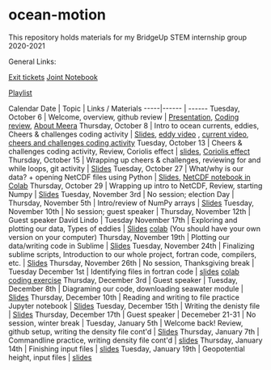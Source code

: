 # ocean-motion
This repository holds materials for my BridgeUp STEM internship group 2020-2021

General Links:

[Exit tickets](https://docs.google.com/forms/d/19WjszbI_7ZgsB_nU0fJ44eoWzWyZPz053sKe_lpHRnI/edit)
[Joint Notebook](https://docs.google.com/document/d/1TCnoFWPQRetHt4aTJAUQf2lx6U2gxGOXG80nlKiJv-o/edit?usp=sharing)

[Playlist](https://docs.google.com/spreadsheets/d/1Z_ofkUumbkC3jTDRamqOIiQ2U8qkkqgPVNC3MgjGaaw/edit?usp=sharing)

Calendar 
Date | Topic | Links / Materials
-----|------ | ------
Tuesday, October 6 | Welcome, overview, github review | [Presentation](https://docs.google.com/presentation/d/1cxCU_zD3jEXtTnuGQwAyjhQYVrGO9Z_kMRL91XcxVl8/edit?usp=sharing), [Coding review](https://colab.research.google.com/drive/1HP2xGyfMOj416tqh9k-IeFDW5ZZY5LJn?usp=sharing), [About Meera](https://docs.google.com/presentation/d/1NuTtptPGKhsEaT7ruuVCyc6ePzO-LdGVo63RlxZZXWM/edit?usp=sharing)
Thursday, October 8 | Intro to ocean currents, eddies, Cheers & challenges coding activity | [Slides](https://docs.google.com/presentation/d/1bR_yDX4dLiu7fswP5tiPUJPtZSwiKw5JE2ah2UGR2s4/edit?usp=sharing), [eddy video](https://www.youtube.com/watch?v=LzlbaGIPAA0) , [current video](https://www.youtube.com/watch?v=p4pWafuvdrY), [cheers and challenges coding activity](https://colab.research.google.com/drive/15vXUXFXVscPp4ZSllbmVbnfdUf0vZQ9c?usp=sharing)
Tuesday, October 13 | Cheers & challenges coding activity, Review, Coriolis effect | [slides](https://docs.google.com/presentation/d/1ORlAst0b_D19zNuxcXYKY-afTLkue3Xr56NhW1UMna0/edit?usp=sharing), [Coriolis effect](https://www.youtube.com/watch?v=HIyBpi7B-dE)
Thursday, October 15 | Wrapping up cheers & challenges, reviewing for and while loops, git activity | [Slides](https://docs.google.com/presentation/d/1PmkpQqw4T9GXUZvVtHfeI-unUPGOY9yImCFiyf8F2lw/edit?usp=sharing)
Tuesday, October 27 | What/why is our data? + opening NetCDF files using Python | [Slides](https://docs.google.com/presentation/d/1q_g7L8hcD3AQq9ad6cwRAoHTvqQL2-KtVbfyZjhjdPI/edit?usp=sharing), [NetCDF notebook in Colab](https://colab.research.google.com/drive/1T6L2dVryz3az86eL7seqKPu7EKqSSDql?usp=sharing)
Thursday, October 29 | Wrapping up intro to NetCDF, Review, starting Numpy | [Slides](https://docs.google.com/presentation/d/1-KTDR5Edg6BTF71nNBWBhenAZo-F4Ze_MpG0Z_FmipU/edit?usp=sharing)
Tuesday, November 3rd | No session; election Day |
Thursday, November 5th | Intro/review of NumPy arrays | [Slides](https://docs.google.com/presentation/d/1Y8MHneYxjlpBvfNPrY40yNtPqpyNJ9UtKfx7iDOGTK0/edit?usp=sharing)
Tuesday, November 10th | No session; guest speaker | 
Thursday, November 12th | Guest speaker David Lindo |
Tuesday November 17th | Exploring and plotting our data, Types of eddies | [Slides](https://docs.google.com/presentation/d/14L-tF_28ZIxaTjEFJJVwzXGdKg5LHwQA7M7muOV0uZI/edit?usp=sharing) [colab](https://colab.research.google.com/drive/1394_-z0CowwpknXUWMQQ7htDcXU0yzLo?usp=sharing) (You should have your own version on your computer)
Thursday, November 19th | Plotting our data/writing code in Sublime | [Slides](https://docs.google.com/presentation/d/1xBA-GxribjdWu3oVcA-O4zhIKiGwRuMudpLl_uUEOGo/edit?usp=sharing)
Tuesday, November 24th | Finalizing sublime scripts, Introduction to our whole project, fortran code, compilers, etc. | [Slides](https://docs.google.com/presentation/d/1xBA-GxribjdWu3oVcA-O4zhIKiGwRuMudpLl_uUEOGo/edit?usp=sharing)
Thursday, November 26th | No session, Thanksgiving break |
Tuesday December 1st | Identifying files in fortran code | [slides](https://docs.google.com/presentation/d/1REDntIWwGR2cz7lnyrA1wD6eKt9x-4WQg13FW0rq0gU/edit?usp=sharing) [colab coding exercise](https://colab.research.google.com/drive/13zYTCzkMChA25YXIEOn_F7_63o1Xl9qn?usp=sharing) 
Thursday, December 3rd | Guest speaker |
Tuesday, December 8th | Diagraming our code, downloading seawater module | [Slides](https://docs.google.com/presentation/d/1uYEw6JSHhjfWRGTuJlt2UH_aU8fhJPtfELp-iX2leZ8/edit?usp=sharing)
Thursday, December 10th | Reading and writing to file practice Jupyter notebook | [Slides](https://docs.google.com/presentation/d/1DYWQiQDJYzLt_M3ljxVsRE-la86XvQuwBBNEOzBHPOQ/edit?usp=sharing)
Tuesday, December 15th | Writing the denisty file | [Slides](https://docs.google.com/presentation/d/1_nuikKqgcp6AXgkEHU1Tq3x-pWj38fvXLt7L-VMoS_0/edit?usp=sharing)
Thursday, December 17th | Guest speaker |
Decemeber 21-31 | No session, winter break | 
Tuesday, January 5th | Welcome back! Review, github setup, writing the density file cont'd | [Slides](https://docs.google.com/presentation/d/1JtX0j3iFtORuXdt44fG3as_W4n3Pjx00_K76CBLD3Ao/edit?usp=sharing)
Thursday, January 7th | Commandline practice, writing density file cont'd | [slides](https://docs.google.com/presentation/d/19jo-qo2bTwk9BWnT2LoAOGQxDFtmuXrPxPGbxn1nDyQ/edit?usp=sharing)
Thursday, January 14th | Finishing input files | [slides](https://docs.google.com/presentation/d/1MZN4pgRP76HTR0WRBOoAHdkq7bBxYm1ZrGt6BWxwDGE/edit?usp=sharing)
Tuesday, January 19th | Geopotential height, input files | [slides](https://docs.google.com/presentation/d/112u94ZAAcwxQy0NkLi2oJyZnW1egjcs4dImiKhGQ9UU/edit?usp=sharing)